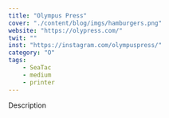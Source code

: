```yaml
---
title: "Olympus Press"
cover: "./content/blog/imgs/hamburgers.png"
website: "https://olypress.com/"
twit: ""
inst: "https://instagram.com/olympuspress/"
category: "O"
tags:
    - SeaTac
    - medium
    - printer
---
```


Description

